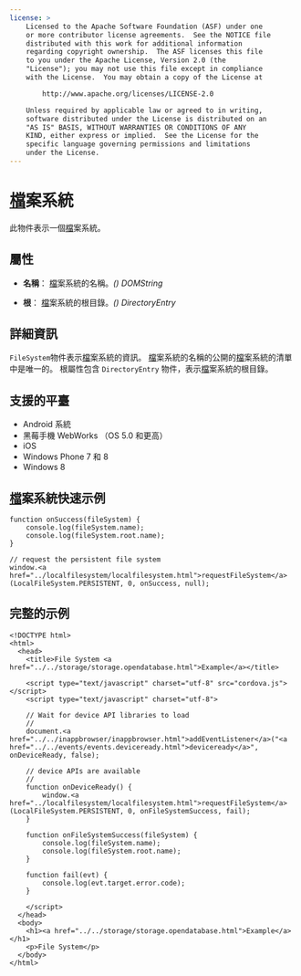 ```yaml
---
license: >
    Licensed to the Apache Software Foundation (ASF) under one
    or more contributor license agreements.  See the NOTICE file
    distributed with this work for additional information
    regarding copyright ownership.  The ASF licenses this file
    to you under the Apache License, Version 2.0 (the
    "License"); you may not use this file except in compliance
    with the License.  You may obtain a copy of the License at

        http://www.apache.org/licenses/LICENSE-2.0

    Unless required by applicable law or agreed to in writing,
    software distributed under the License is distributed on an
    "AS IS" BASIS, WITHOUT WARRANTIES OR CONDITIONS OF ANY
    KIND, either express or implied.  See the License for the
    specific language governing permissions and limitations
    under the License.
---
```


# <a href="../fileobj/fileobj.html">檔</a>案系統

此物件表示一個<a href="../fileobj/fileobj.html">檔</a>案系統。

## 屬性

*   **名稱**： <a href="../fileobj/fileobj.html">檔</a>案系統的名稱。*() DOMString*

*   **根**： <a href="../fileobj/fileobj.html">檔</a>案系統的根目錄。*() DirectoryEntry*

## 詳細資訊

`FileSystem`物件表示<a href="../fileobj/fileobj.html">檔</a>案系統的資訊。 <a href="../fileobj/fileobj.html">檔</a>案系統的名稱的公開的<a href="../fileobj/fileobj.html">檔</a>案系統的清單中是唯一的。 根屬性包含 `DirectoryEntry` 物件，表示<a href="../fileobj/fileobj.html">檔</a>案系統的根目錄。

## 支援的平臺

*   Android 系統
*   黑莓手機 WebWorks （OS 5.0 和更高）
*   iOS
*   Windows Phone 7 和 8
*   Windows 8

## <a href="../fileobj/fileobj.html">檔</a>案系統快速示例

    function onSuccess(fileSystem) {
        console.log(fileSystem.name);
        console.log(fileSystem.root.name);
    }
    
    // request the persistent file system
    window.<a href="../localfilesystem/localfilesystem.html">requestFileSystem</a>(LocalFileSystem.PERSISTENT, 0, onSuccess, null);
    

## 完整的示例

    <!DOCTYPE html>
    <html>
      <head>
        <title>File System <a href="../../storage/storage.opendatabase.html">Example</a></title>
    
        <script type="text/javascript" charset="utf-8" src="cordova.js"></script>
        <script type="text/javascript" charset="utf-8">
    
        // Wait for device API libraries to load
        //
        document.<a href="../../inappbrowser/inappbrowser.html">addEventListener</a>("<a href="../../events/events.deviceready.html">deviceready</a>", onDeviceReady, false);
    
        // device APIs are available
        //
        function onDeviceReady() {
            window.<a href="../localfilesystem/localfilesystem.html">requestFileSystem</a>(LocalFileSystem.PERSISTENT, 0, onFileSystemSuccess, fail);
        }
    
        function onFileSystemSuccess(fileSystem) {
            console.log(fileSystem.name);
            console.log(fileSystem.root.name);
        }
    
        function fail(evt) {
            console.log(evt.target.error.code);
        }
    
        </script>
      </head>
      <body>
        <h1><a href="../../storage/storage.opendatabase.html">Example</a></h1>
        <p>File System</p>
      </body>
    </html>